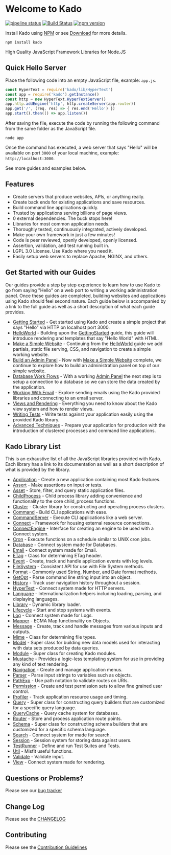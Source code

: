 # Welcome to Kado
[![pipeline status](https://git.nullivex.com/kado/kado/badges/master/pipeline.svg)](https://git.nullivex.com/kado/kado/commits/4.x)
[![Build Status](https://travis-ci.org/KadoOrg/kado.svg?branch=master)](https://travis-ci.org/KadoOrg/kado)
[![npm version](https://badge.fury.io/js/kado.svg)](https://badge.fury.io/js/kado)

Install Kado using [NPM](https://npmjs.org) or see
[Download](../info/Download.md) for more details.
```
npm install kado
```
High Quality JavaScript Framework Libraries for Node.JS

## Quick Hello Server

Place the following code into an empty JavaScript file, example: `app.js`.
```js
const HyperText = require('kado/lib/HyperText')
const app = require('kado').getInstance()
const http = new HyperText.HyperTextServer()
app.http.addEngine('http', http.createServer(app.router))
app.get('/', (req, res) => { res.end('Hello') })
app.start().then(() => app.listen())
```
After saving the file, execute the code by running the following command from
the same folder as the JavaScript file.
```
node app
```
Once the command has executed, a web server that says "Hello" will be available
on port `3000` of your local machine, example: `http://localhost:3000`.

See more guides and examples below.

## Features

* Create servers that produce websites, APIs, or anything really.
* Create back ends for existing applications and save resources.
* Build command line applications quickly.
* Trusted by applications serving billions of page views.
* 0 external dependencies. The buck stops here!
* Libraries for most common application needs.
* Thoroughly tested, continuously integrated, actively developed.
* Make your own framework in just a few minutes!
* Code is peer reviewed, openly developed, openly licensed.
* Assertion, validation, and test running built in.
* LGPL 3.0 License. Use Kado where you need it.
* Easily setup web servers to replace Apache, NGINX, and others.

## Get Started with our Guides

Our guides provide a step by step experience to learn how to use Kado to go from
saying "Hello" on a web port to writing a working administration panel. Once
these guides are completed, building websites and applications using Kado should
feel second nature. Each guide below is accompanied by a link to the full guide
as well as a short description of what each guide provides.

* [Getting Started](../guide/GettingStarted.md) - Get started using Kado
and create a simple project that says "Hello" via HTTP on localhost port 3000.
* [HelloWorld](../guide/HelloWorld.md) - Building upon the
[GettingStarted](../guide/GettingStarted.md) guide, this guide will
introduce rendering and templates that say "Hello World" with HTML.
* [Make a Simple Website](../guide/MakeSimpleWebsite.md) - Continuing
from the [HelloWorld](../guide/HelloWorld.md) guide we add partials,
static file serving, CSS, and navigation to create a simple working website.
* [Build an Admin Panel](../guide/BuildAdminPanel.md) - Now with
[Make a Simple Website](../guide/MakeSimpleWebsite.md) complete, we
continue to explore how to build an administration panel on top of our simple
website.
* [Database Work Flows](../guide/DatabaseWorkFlow.md) - With a working
[Admin Panel](../guide/BuildAdminPanel.md) the next step is to setup a
connection to a database so we can store the data created by the application.
* [Working With Email](../guide/WorkingWithEmail.md) - Explore sending
emails using the Kado provided libraries and connecting to an email server.
* [Views and Rendering](../guide/ViewsRendering.md) - Everything you need
to know about the Kado view system and how to render views.
* [Writing Tests](../guide/WritingTests.md) - Write tests against your
application easily using the provided Kado library.
* [Advanced Techniques](../guide/AdvancedTechniques.md) - Prepare your
application for production with the introduction of clustered processes and
command line applications.

## Kado Library List

This is an exhaustive list of all the JavaScript libraries provided with Kado.
Each library has a link to its documentation as well as a short description of
what is provided by the library.

* [Application](../Application.md) - Create a new application containing
most Kado features.
* [Assert](../Assert.md) - Make assertions on input or tests.
* [Asset](../Asset.md) - Store, filter, and query static application
files.
* [ChildProcess](../ChildProcess.md) - Child process library adding
convenience and functionality to the core child_process functions.
* [Cluster](../Cluster.md) - Cluster library for constructing and
operating process clusters.
* [Command](../Command.md) - Build CLI applications with ease.
* [CommandServer](../CommandServer.md) - Execute CLI applications like a
web server.
* [Connect](../Connect.md) - Framework for housing external resource
connections.
* [ConnectEngine](../ConnectEngine.md) - Interface for creating an engine
to be used with a Connect system.
* [Cron](../Cron.md) - Execute functions on a schedule similar to UNIX
cron jobs.
* [Database](../Database.md) - Connect system made for Databases.
* [Email](../Email.md) - Connect system made for Email.
* [ETag](../ETag.md) - Class for determining ETag header.
* [Event](../Event.md) - Create, track and handle application events with
log levels.
* [FileSystem](../FileSystem.md) - Consistent API for use with File
System methods.
* [Format](../Format.md) - Commonly used String, Number, and Date format
methods.
* [GetOpt](../GetOpt.md) - Parse command line string input into an
object.
* [History](../History.md) - Track user navigation history throughout
a session.
* [HyperText](../HyperText.md) - Connect system made for HTTP servers.
* [Language](../Language.md) - Internationalization helpers including
loading, parsing, and displaying languages.
* [Library](../Library.md) - Dynamic library loader.
* [Lifecycle](../Lifecycle.md) - Start and stop systems with events.
* [Log](../Log.md) - Connect system made for Logs.
* [Mapper](../Mapper.md) - ECMA Map functionality on Objects.
* [Message](../Message.md) - Create, track and handle messages from
various inputs and outputs.
* [Mime](../Mime.md) - Class for determining file types.
* [Model](../Model.md) - Super class for building new data models used
for interacting with data sets produced by data queries.
* [Module](../Module.md) - Super class for creating Kado modules.
* [Mustache](../Mustache.md) - Provides a logic-less templating system
for use in providing any kind of text rendering.
* [Navigation](../Navigation.md) - Create and manage application menus.
* [Parser](../Parser.md) - Parse input strings to variables such as
objects.
* [PathExp](../PathExp.md) - Use path notation to validate routes on
URIs.
* [Permission](../Permission.md) - Create and test permission sets to
allow fine grained user control.
* [Profiler](../Profiler.md) - Track application resource usage and
timing.
* [Query](../Query.md) - Super class for constructing query builders that
are customized for a specific query language.
* [QueryCache](../QueryCache.md) - Query cache system for databases.
* [Router](../Router.md) - Store and process application route points.
* [Schema](../Schema.md) - Super class for constructing schema builders
that are customized for a specific schema language.
* [Search](../Search.md) - Connect system for made for search.
* [Session](../Session.md) - Session system for storing data against
users.
* [TestRunner](../TestRunner.md) - Define and run Test Suites and Tests.
* [Util](../Util.md) - Misfit useful functions.
* [Validate](../Validate.md) - Validate input.
* [View](../View.md) - Connect system made for rendering.

## Questions or Problems?

Please see our [bug tracker](https://git.nullivex.com/kado/kado/issues)

## Change Log

Please see the [CHANGELOG](../../CHANGELOG.md)

## Contributing

Please see the [Contribution Guidelines](../../CONTRIBUTING.md)
